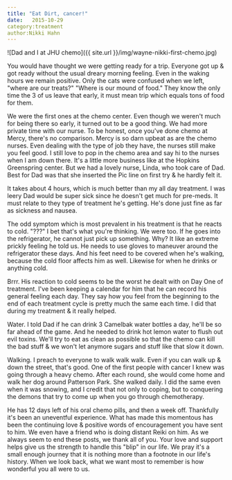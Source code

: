 ```yaml
---
title: "Eat Dirt, cancer!"
date:   2015-10-29
category:treatment
author:Nikki Hahn
---
```


![Dad and I at JHU chemo]({{ site.url }}/img/wayne-nikki-first-chemo.jpg)

You would have thought we were getting ready for a trip.  Everyone got up & got ready without the usual dreary morning feeling.  Even in the waking hours we remain positive.  Only the cats were confused when we left, "where are our treats?"  "Where is our mound of food."  They know the only time the 3 of us leave that early, it must mean trip which equals tons of food for them.

We were the first ones at the chemo center.  Even though we weren't much for being there so early, it turned out to be a good thing.  We had more private time with our nurse.  To be honest, once you've done chemo at Mercy, there's no comparison.  Mercy is so darn upbeat as are the chemo nurses.  Even dealing with the type of job they have, the nurses still make you feel good.  I still love to pop in the chemo area and say hi to the nurses when I am down there.  It's a little more business like at the Hopkins Greenspring center.  But we had a lovely nurse, Linda, who took care of Dad.  Best for Dad was that she inserted the Pic line on first try & he hardly felt it.  

It takes about 4 hours, which is much better than my all day treatment.  I was leery Dad would be super sick since he doesn't get much for pre-meds.  It must relate to they type of treatment he's getting.  He's done just fine as far as sickness and nausea.

The odd symptom which is most prevalent in his treatment is that he reacts to cold.  "???"  I bet that's what you're thinking.  We were too.  If he goes into the refrigerator, he cannot just pick up something.  Why?  It like an extreme prickly feeling he told us.  He needs to use gloves to maneuver around the refrigerator these days.  And his feet need to be covered when  he's walking, because the cold floor affects him as well.  Likewise for when he drinks or anything cold.  

Brrr.  His reaction to cold seems to be the worst he dealt with on Day One of treatment.  I've been keeping a calendar for him that he can record his general feeling each day.  They say how you feel from the beginning to the end of each treatment cycle is pretty much the same each time.  I did that during my treatment & it really helped.  

Water.  I told Dad if he can drink 3 Camelbak water bottles a day, he'll be so far ahead of the game.  And he needed to drink hot lemon water to flush out evil toxins.  We'll try to eat as clean as possible so that the chemo can kill the bad stuff & we won't let anymore sugars and stuff like that slow it down.

Walking.  I preach to everyone to walk walk walk.  Even if you can walk up & down the street, that's good.  One of the first people with cancer I knew was going through a heavy chemo.  After each round, she would come home and walk her dog around Patterson Park. She walked daily.  I did the same even when it was snowing, and I credit that not only to coping, but to conquering the demons that try to come up when you go through chemotherapy.

He has 12 days left of his oral chemo pills, and then a week off.  Thankfully it's been an uneventful experience.  What has made this momentous has been the continuing love & positive words of encouragement you have sent to him.  We even have a friend who is doing distant Reiki on him.  As we always seem to end these posts, we thank all of you.  Your love and support helps give us the strength to handle this "blip" in our life.  We pray it's a small enough journey that it is nothing more than a footnote in our life's history.  When we look back, what we want most to remember is how wonderful you all were to us.